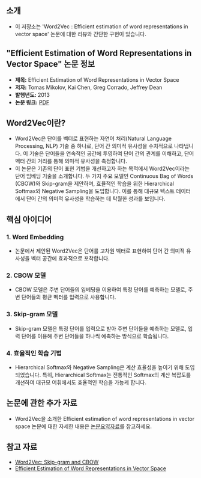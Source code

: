 ## 소개
* 이 저장소는 'Word2Vec : Efficient estimation of word representations in vector space' 논문에 대한 리뷰와 간단한 구현이 있습니다.

## "Efficient Estimation of Word Representations in Vector Space" 논문 정보

- **제목:** Efficient Estimation of Word Representations in Vector Space
- **저자:** Tomas Mikolov, Kai Chen, Greg Corrado, Jeffrey Dean
- **발행년도:** 2013
- **논문 링크:** [PDF](https://arxiv.org/abs/1301.3781)

## Word2Vec이란?

* Word2Vec은 단어를 벡터로 표현하는 자연어 처리(Natural Language Processing, NLP) 기술 중 하나로, 단어 간 의미적 유사성을 수치적으로 나타냅니다. 이 기술은 단어들을 연속적인 공간에 투영하여 단어 간의 관계를 이해하고, 단어 벡터 간의 거리를 통해 의미적 유사성을 측정합니다. 
* 이 논문은 기존의 단어 표현 기법을 개선하고자 하는 목적에서 Word2Vec이라는 단어 임베딩 기술을 소개합니다. 두 가지 주요 모델인 Continuous Bag of Words (CBOW)와 Skip-gram을 제안하며, 효율적인 학습을 위한 Hierarchical Softmax와 Negative Sampling을 도입합니다. 이를 통해 대규모 텍스트 데이터에서 단어 간의 의미적 유사성을 학습하는 데 탁월한 성과를 보입니다.

## 핵심 아이디어

### 1. Word Embedding

* 논문에서 제안된 Word2Vec은 단어를 고차원 벡터로 표현하여 단어 간 의미적 유사성을 벡터 공간에 효과적으로 포착합니다.

### 2. CBOW 모델

* CBOW 모델은 주변 단어들의 임베딩을 이용하여 특정 단어를 예측하는 모델로, 주변 단어들의 평균 벡터를 입력으로 사용합니다.

### 3. Skip-gram 모델

* Skip-gram 모델은 특정 단어를 입력으로 받아 주변 단어들을 예측하는 모델로, 입력 단어를 이용해 주변 단어들을 하나씩 예측하는 방식으로 학습됩니다.

### 4. 효율적인 학습 기법

* Hierarchical Softmax와 Negative Sampling은 계산 효율성을 높이기 위해 도입되었습니다. 특히, Hierarchical Softmax는 전통적인 Softmax의 계산 복잡도를 개선하여 대규모 어휘에서도 효율적인 학습을 가능케 합니다.

## 논문에 관한 추가 자료

* Word2Vec을 소개한 Efficient estimation of word representations in vector space 논문에 대한 자세한 내용은 [논문요약자료](https://github.com/HY-AI2-Projects/Word2Vec/blob/main/Word2Vec_%EB%85%BC%EB%AC%B8%EB%A6%AC%EB%B7%B0.pdf)를 참고하세요.

## 참고 자료

- [Word2Vec: Skip-gram and CBOW](https://arxiv.org/abs/1301.3781)
- [Efficient Estimation of Word Representations in Vector Space](https://arxiv.org/abs/1301.3781)
